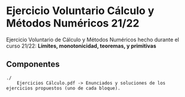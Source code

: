 # Ejercicio Voluntario Cálculo y Métodos Numéricos 21/22
Ejercicio Voluntario de Cálculo y Métodos Numéricos hecho durante el curso 21/22: **Límites, monotonicidad, teoremas, y primitivas**

Componentes
-----------
    ./    
        Ejercicios Cálculo.pdf -> Enunciados y soluciones de los ejercicios propuestos (uno de cada bloque).